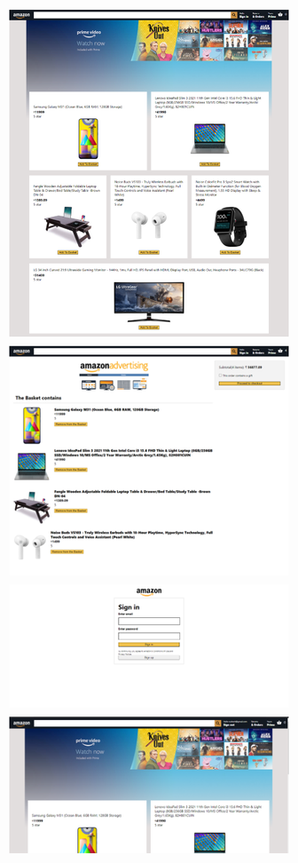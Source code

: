 <p align="center">
  
  <img src="https://github.com/rudreshmishrasde/amazon-clone/blob/master/src/project%20Screenshots/screencapture-localhost-3000-2021-08-25-12_28_00.png">
  </p>
  <p align="center">
  <img src="https://github.com/rudreshmishrasde/amazon-clone/blob/master/src/project%20Screenshots/screencapture-localhost-3000-checkout-2021-08-25-12_35_32.png">
  </p>
  <p align="center">
  <img src="https://github.com/rudreshmishrasde/amazon-clone/blob/master/src/project%20Screenshots/screencapture-localhost-3000-login-2021-08-25-13_36_15.png">
  </p>
  <p align="center">
    <img src="https://github.com/rudreshmishrasde/amazon-clone/blob/master/src/project%20Screenshots/Screenshot%20(373).png">
</p>
